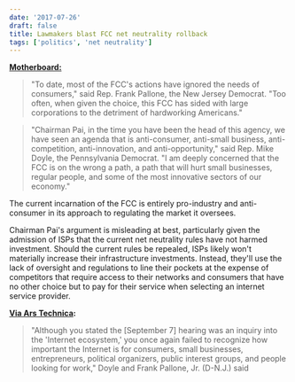 ```yaml
---
date: '2017-07-26'
draft: false
title: Lawmakers blast FCC net neutrality rollback
tags: ['politics', 'net neutrality']
---
```


**[Motherboard:](https://motherboard.vice.com/en_us/article/j5qzm8/democratic-lawmakers-blast-trumps-fcc-for-anti-consumer-agenda)**

> "To date, most of the FCC's actions have ignored the needs of consumers," said Rep. Frank Pallone, the New Jersey Democrat. "Too often, when given the choice, this FCC has sided with large corporations to the detriment of hardworking Americans."<!-- excerpt -->

> "Chairman Pai, in the time you have been the head of this agency, we have seen an agenda that is anti-consumer, anti-small business, anti-competition, anti-innovation, and anti-opportunity," said Rep. Mike Doyle, the Pennsylvania Democrat. "I am deeply concerned that the FCC is on the wrong a path, a path that will hurt small businesses, regular people, and some of the most innovative sectors of our economy."

The current incarnation of the FCC is entirely pro-industry and anti-consumer in its approach to regulating the market it oversees.

Chairman Pai's argument is misleading at best, particularly given the admission of ISPs that the current net neutrality rules have not harmed investment. Should the current rules be repealed, ISPs likely won't materially increase their infrastructure investments. Instead, they'll use the lack of oversight and regulations to line their pockets at the expense of competitors that require access to their networks and consumers that have no other choice but to pay for their service when selecting an internet service provider.

**[Via Ars Technica](https://arstechnica.com/?p=1138213):**

> "Although you stated the [September 7] hearing was an inquiry into the 'Internet ecosystem,' you once again failed to recognize how important the Internet is for consumers, small businesses, entrepreneurs, political organizers, public interest groups, and people looking for work," Doyle and Frank Pallone, Jr. (D-N.J.) said
